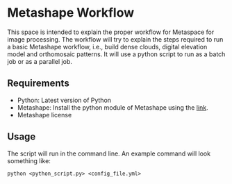 # Metashape Workflow

This space is intended to explain the proper workflow for Metaspace for image processing. The workflow will try to explain the steps required to run a basic Metashape workflow, i.e., build dense clouds, digital elevation model and orthomosaic patterns. It will use a python script to run as a batch job or as a parallel job.

## Requirements
* Python: Latest version of Python
* Metashape: Install the python module of Metashape using the [link](https://agisoft.freshdesk.com/support/solutions/articles/31000148930-how-to-install-metashape-stand-alone-python-module).
* Metashape license

## Usage

The script will run in the command line. An example command will look something like:
```
python <python_script.py> <config_file.yml>
```
